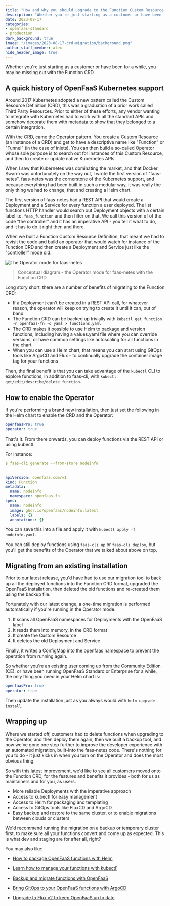 ```yaml
---
title: "How and why you should upgrade to the Function Custom Resource Definition (CRD)"
description: "Whether you're just starting as a customer or have been for a while, you may be missing out with the Function CRD."
date: 2023-08-17
categories:
- openfaas-standard
- production
dark_background: true
image: "/images/2023-08-17-crd-migration/background.png"
author_staff_member: alex
hide_header_image: true
---
```


Whether you're just starting as a customer or have been for a while, you may be missing out with the Function CRD.

## A quick history of OpenFaaS Kubernetes support

Around 2017 Kubernetes adopted a new pattern called the Custom Resource Definition (CRD), this was a graduation of a prior work called Third Party Resources. Prior to either of these efforts, any vendor wanting to integrate with Kubernetes had to work with all the standard APIs and somehow decorate them with metadata to show that they belonged to a certain integration.

With the CRD, came the Operator pattern. You create a Custom Resource (an instance of a CRD) and get to have a descriptive name like "Function" or "Tunnel" (in the case of inlets). You can then build a so-called Operator whose sole purpose is to search out for instances of this Custom Resource, and then to create or update native Kubernetes APIs.

When I saw that Kubernetes was dominating the market, and that Docker Swarm was unfortunately on the way out, I wrote the first version of "faas-netes". faas-netes was the cornerstone of the Kubernetes support, and because everything had been built in such a modular way, it was really the only thing we had to change, that and creating a Helm chart.

The first version of faas-netes had a REST API that would create a Deployment and a Service for every function a user deployed. The list functions HTTP handler would search out Deployment objects with a certain label i.e. `faas_function` and then filter on that. We call this version of of the code "the controller" and it has an imperative API - you tell it what to do, and it has to do it right then and there.

When we built a Function Custom Resource Definition, that meant we had to revisit the code and build an operator that would watch for instance of the Function CRD and then create a Deployment and Service just like the "controller" mode did.

![The Operator mode for faas-netes](https://www.openfaas.com/images/2021-06-kubectl-functions/operator-crd.png)
> Conceptual diagram - the Operator mode for faas-netes with the Function CRD.

Long story short, there are a number of benefits of migrating to the Function CRD:

* If a Deployment can't be created in a REST API call, for whatever reason, the operator will keep on trying to create it until it can, out of band
* The Function CRD can be backed up trivially with `kubectl get function -n openfaas-fn -o yaml > functions.yaml`
* The CRD makes it possible to use Helm to package and version functions, including having a values.yaml file where you can override versions, or have common settings like autoscaling for all functions in the chart
* When you can use a Helm chart, that means you can start using GitOps tools like ArgoCD and Flux - to continually upgrade the container image tag for your functions

Then, the final benefit is that you can take advantage of the `kubectl` CLI to explore functions, in addition to faas-cli, with `kubectl get/edit/describe/delete function`.

## How to enable the Operator

If you're performing a brand new installation, then just set the following in the Helm chart to enable the CRD and the Operator:

```yaml
openfaasPro: true
operator: true
```

That's it. From there onwards, you can deploy functions via the REST API or using kubectl.

For instance:

```yaml
$ faas-cli generate --from-store nodeinfo

---
apiVersion: openfaas.com/v1
kind: Function
metadata:
  name: nodeinfo
  namespace: openfaas-fn
spec:
  name: nodeinfo
  image: ghcr.io/openfaas/nodeinfo:latest
  labels: {}
  annotations: {}
```

You can save this into a file and apply it with `kubectl apply -f nodeinfo.yaml`.

You can still deploy functions using `faas-cli up` or `faas-cli deploy`, but you'll get the benefits of the Operator that we talked about above on top.

## Migrating from an existing installation

Prior to our latest release, you'd have had to use our migration tool to back up all the deployed functions into the Function CRD format, upgraded the OpenFaaS installation, then deleted the old functions and re-created them using the backup file.

Fortunately with our latest change, a one-time migration is performed automatically if you're running in the Operator mode.

1. It scans all OpenFaaS namespaces for Deployments with the OpenFaaS label
2. It reads them into memory, in the CRD format
3. It create the Custom Resource
4. It deletes the old Deployment and Service

Finally, it writes a ConfigMap into the openfaas namespace to prevent the operation from running again.

So whether you're an existing user coming up from the Community Edition (CE), or have been running OpenFaaS Standard or Enterprise for a while, the only thing you need in your Helm chart is:

```yaml
openfaasPro: true
operator: true
```

Then update the installation just as you always would with `helm upgrade --install`.

## Wrapping up

Where we started off, customers had to delete functions when upgrading to the Operator, and then deploy them again, then we built a backup tool, and now we've gone one step further to improve the developer experience with an automated migration, built-into the faas-netes code. There's nothing for you to do - it just kicks in when you turn on the Operator and does the most obvious thing.

So with this latest improvement, we'd like to see all customers moved onto the Function CRD, for the features and benefits it provides - both for us as maintainers and for you, as users.

* More reliable Deployments with the imperative approach
* Access to kubectl for easy management
* Access to Helm for packaging and templating
* Access to GitOps tools like FluxCD and ArgoCD
* Easy backup and restore to the same cluster, or to enable migrations between clouds or clusters

We'd recommend running the migration on a backup or temporary cluster first, to make sure all your functions convert and come up as expected. This is what dev and staging are for after all, right?

You may also like:

* [How to package OpenFaaS functions with Helm](https://www.openfaas.com/blog/howto-package-functions-with-helm/)
* [Learn how to manage your functions with kubectl](https://www.openfaas.com/blog/manage-functions-with-kubectl/)]
* [Backup and migrate functions with OpenFaaS](https://www.openfaas.com/blog/backup-and-migrate-functions/)

* [Bring GitOps to your OpenFaaS functions with ArgoCD](https://www.openfaas.com/blog/bring-gitops-to-your-openfaas-functions-with-argocd/)
* [Upgrade to Flux v2 to keep OpenFaaS up to date](https://www.openfaas.com/blog/upgrade-to-fluxv2-openfaas/)
